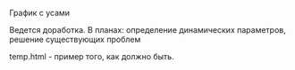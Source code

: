 График с усами

Ведется доработка. 
В планах:
    определение динамических параметров,
    решение существующих проблем

temp.html - пример того, как должно быть.

